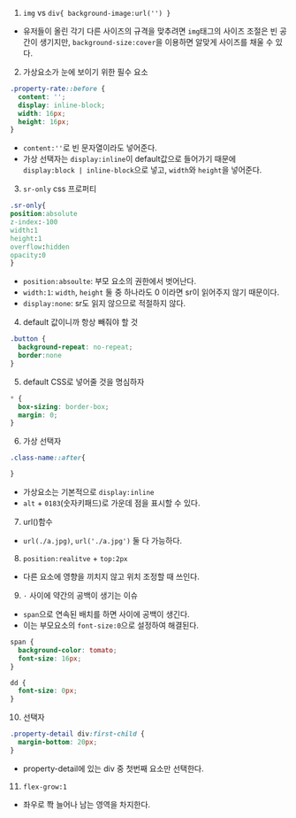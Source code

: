 1. `img` vs `div{ background-image:url('') }`

- 유저들이 올린 각기 다른 사이즈의 규격을 맞추려면 `img`태그의 사이즈 조절은 빈 공간이 생기지만, `background-size:cover`을 이용하면 알맞게 사이즈를 채울 수 있다.


2. 가상요소가 눈에 보이기 위한 필수 요소

```css
.property-rate::before {
  content: '';
  display: inline-block;
  width: 16px;
  height: 16px;
}
```
- `content:''`로 빈 문자열이라도 넣어준다.
-  가상 선택자는 `display:inline`이 default값으로 들어가기 때문에 `display:block | inline-block`으로 넣고, `width`와 `height`을 넣어준다.

3. `sr-only` css 프로퍼티

```css
.sr-only{
position:absolute
z-index:-100
width:1
height:1 
overflow:hidden
opacity:0
}
```
- `position:absoulte`: 부모 요소의 권한에서 벗어난다.
- `width:1`: `width`, `height` 둘 중 하나라도 0 이라면 sr이 읽어주지 않기 때문이다.
- `display:none`: sr도 읽지 않으므로 적절하지 않다.

4. default 값이니까 항상 빼줘야 할 것

```css
.button {
  background-repeat: no-repeat;
  border:none
}
```

5. default CSS로 넣어줄 것을 명심하자

```css
* {
  box-sizing: border-box;
  margin: 0;
}
```

6. 가상 선택자

```css
.class-name::after{

}
```
- 가상요소는 기본적으로 `display:inline`
- `alt` + `0183`(숫자키패드)로 가운데 점을 표시할 수 있다.


7. url()함수

- `url(./a.jpg)`, `url('./a.jpg')` 둘 다 가능하다.

8. `position:realitve` + `top:2px`

- 다른 요소에 영향을 끼치지 않고 위치 조정할 때 쓰인다.

9. `·` 사이에 약간의 공백이 생기는 이슈

- `span`으로 연속된 배치를 하면 사이에 공백이 생긴다. 
-  이는 부모요소의 `font-size:0`으로 설정하여 해결된다.
  
```css
span {
  background-color: tomato;
  font-size: 16px;
}

dd {
  font-size: 0px;
}
```

10.  선택자
```css
.property-detail div:first-child {
  margin-bottom: 20px;
}
```
-  property-detail에 있는 div 중 첫번째 요소만 선택한다.


11. `flex-grow:1`

- 좌우로 쫙 늘어나 남는 영역을 차지한다.